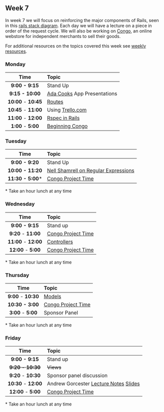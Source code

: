 ## Week 7

In week 7 we will focus on reinforcing the major components of Rails, seen in this [rails stack diagram](resources/rails-request-cycle.pdf). Each day we will have a lecture on a piece in order of the request cycle. We will also be working on [Congo](resources/congo.md), an online webstore for independent merchants to sell their goods.

For additional resources on the topics covered this week see [weekly resources](resources/resources.md).



### Monday

| Time              | Topic               |
|:-----------------:|:--------------------|
| **9:00 - 9:15**   | Stand Up            |
| **9:15 - 10:00**  | [Ada Cooks](../week6/ada_cooks.md) App Presentations   |
| **10:00** - **10:45** | [Routes](monday/routes.md)          |
| **10:45** - **11:00** | Using [Trello.com](http://trello.com)          |
| **11:00** - **12:00** | [Rspec in Rails](monday/rspec-with-rails.md)          |
| **1:00** - **5:00** | [Beginning Congo](resources/congo.md)|


### Tuesday

| Time              | Topic                       |
|:-----------------:|:----------------------------|
| **9:00 - 9:20**     | Stand Up                  |
| **10:00 - 11:20**   | [Nell Shamrell on Regular Expressions](https://www.bluebox.net/insight/blog-article/using-regular-expressions-in-ruby-part-1-of-3)                |
| **11:30 - 5:00***   | [Congo Project Time](resources/congo.md)                |



\* Take an hour lunch at any time

### Wednesday

| Time              | Topic               |
|:-----------------:|:--------------------|
| **9:00 - 9:15**      | Stand up            |
| **9:20** - **11:00** | [Congo Project Time](resources/congo.md)|
| **11:00** - **12:00**| [Controllers](wednesday/controllers.md)         |
| **12:00** - **5:00** | [Congo Project Time](resources/congo.md)|

\* Take an hour lunch at any time

### Thursday

| Time              | Topic               |
|:-----------------:|:--------------------|
| **9:00** - **10:30** |  [Models](thursday/active-record.md) |
| **10:30 - 3:00**   | [Congo Project Time](resources/congo.md) |
| **3:00** - **5:00** | Sponsor Panel |


\* Take an hour lunch at any time

### Friday

| Time              | Topic               |
|:-----------------:|:--------------------|
| **9:00 - 9:15**   | Stand up            |
| <s>**9:20** - **10:30**</s> | <s>Views</s>            |
| **9:20** - **10:30** | Sponsor panel discussion            |
| **10:30** - **12:00** |  Andrew Gorcester [Lecture Notes](https://gist.github.com/andrewsg/7536050) [Slides](https://docs.google.com/presentation/d/1vbRhzHl5qiU1gBsbN2hYKFt5oai7rRSvalq8LxyeyEQ/edit?pli=1#slide=id.g299171fe2_0256) |
| **12:00** - **5:00** | [Congo Project Time](resources/congo.md)|

\* Take an hour lunch at any time
